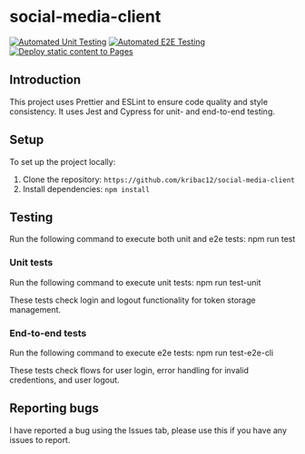 # social-media-client

[![Automated Unit Testing](https://github.com/kribac12/social-media-client/actions/workflows/unit-test.yml/badge.svg)](https://github.com/kribac12/social-media-client/actions/workflows/unit-test.yml)
[![Automated E2E Testing](https://github.com/kribac12/social-media-client/actions/workflows/e2e-test.yml/badge.svg)](https://github.com/kribac12/social-media-client/actions/workflows/e2e-test.yml)
[![Deploy static content to Pages](https://github.com/kribac12/social-media-client/actions/workflows/pages.yml/badge.svg?branch=master)](https://github.com/kribac12/social-media-client/actions/workflows/pages.yml)

## Introduction
This project uses Prettier and ESLint to ensure code quality and style consistency. It uses Jest and Cypress for unit- and end-to-end testing.

## Setup
To set up the project locally:
1. Clone the repository: `https://github.com/kribac12/social-media-client`
2. Install dependencies: `npm install`

## Testing

Run the following command to execute both unit and e2e tests: npm run test
### Unit tests
Run the following command to execute unit tests: npm run test-unit

These tests check login and logout functionality for token storage management.

### End-to-end tests
Run the following command to execute e2e tests: npm run test-e2e-cli

These tests check flows for user login, error handling for invalid credentions, and user logout.

## Reporting bugs
I have reported a bug using the Issues tab, please use this if you have any issues to report. 





